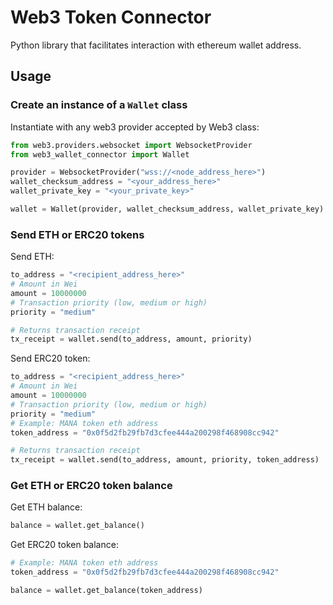 # Web3 Token Connector

Python library that facilitates interaction with ethereum wallet address.

## Usage

### Create an instance of a ```Wallet``` class
Instantiate with any web3 provider accepted by Web3 class:
```python
from web3.providers.websocket import WebsocketProvider
from web3_wallet_connector import Wallet

provider = WebsocketProvider("wss://<node_address_here>")
wallet_checksum_address = "<your_address_here>"
wallet_private_key = "<your_private_key>"

wallet = Wallet(provider, wallet_checksum_address, wallet_private_key)
```
### Send ETH or ERC20 tokens
Send ETH:

```python
to_address = "<recipient_address_here>"
# Amount in Wei
amount = 10000000
# Transaction priority (low, medium or high)
priority = "medium"

# Returns transaction receipt
tx_receipt = wallet.send(to_address, amount, priority)
```
Send ERC20 token:
```python
to_address = "<recipient_address_here>"
# Amount in Wei
amount = 10000000
# Transaction priority (low, medium or high)
priority = "medium"
# Example: MANA token eth address
token_address = "0x0f5d2fb29fb7d3cfee444a200298f468908cc942"

# Returns transaction receipt
tx_receipt = wallet.send(to_address, amount, priority, token_address)
```
### Get ETH or ERC20 token balance
Get ETH balance:
```python
balance = wallet.get_balance()
```
Get ERC20 token balance:
```python
# Example: MANA token eth address
token_address = "0x0f5d2fb29fb7d3cfee444a200298f468908cc942"

balance = wallet.get_balance(token_address)
```
